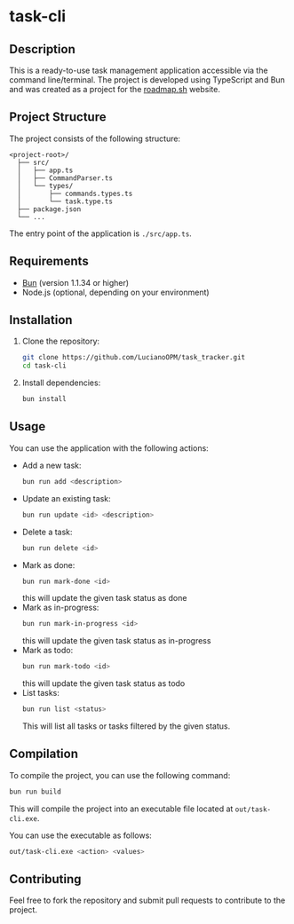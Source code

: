 # task-cli

## Description
This is a ready-to-use task management application accessible via the command line/terminal. The project is developed using TypeScript and Bun and was created as a project for the [roadmap.sh](https://roadmap.sh/projects/task-tracker) website.

## Project Structure
The project consists of the following structure:

```
<project-root>/
  ├── src/
  │   ├── app.ts
  │   ├── CommandParser.ts
  │   └── types/
  │       ├── commands.types.ts
  │       └── task.type.ts
  ├── package.json
  └── ...
```

The entry point of the application is `./src/app.ts`.

## Requirements
- [Bun](https://bun.sh/) (version 1.1.34 or higher)
- Node.js (optional, depending on your environment)

## Installation
1. Clone the repository:
   ```bash
   git clone https://github.com/LucianoOPM/task_tracker.git
   cd task-cli
   ```
2. Install dependencies:
   ```bash
   bun install
   ```

## Usage

You can use the application with the following actions:

- Add a new task:
  ```bash
  bun run add <description>
  ```
- Update an existing task:
  ```bash
  bun run update <id> <description>
  ```
- Delete a task:
  ```bash
  bun run delete <id>
  ```
- Mark as done:
    ``` bash
    bun run mark-done <id>
    ```
    this will update the given task status as done
- Mark as in-progress:
    ``` bash
    bun run mark-in-progress <id>
    ```
    this will update the given task status as in-progress
- Mark as todo:
    ``` bash
    bun run mark-todo <id>
    ```
    this will update the given task status as todo
- List tasks:
  ```bash
  bun run list <status>
  ```
  This will list all tasks or tasks filtered by the given status.

## Compilation

To compile the project, you can use the following command:

```bash
bun run build
```

This will compile the project into an executable file located at `out/task-cli.exe`.

You can use the executable as follows:

```bash
out/task-cli.exe <action> <values>
```

## Contributing
Feel free to fork the repository and submit pull requests to contribute to the project.

